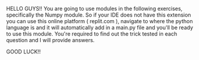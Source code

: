 HELLO GUYS!!
You are going to use modules in the following exercises, specifically the Numpy module.
So if your IDE does not have this extension you can use this online platform ( replit.com ), navigate to where the python language is and it will automatically add in a main.py file and you'll be ready to use this module. You're required to find out the trick tested in each question and I will provide answers.

GOOD LUCK!!
